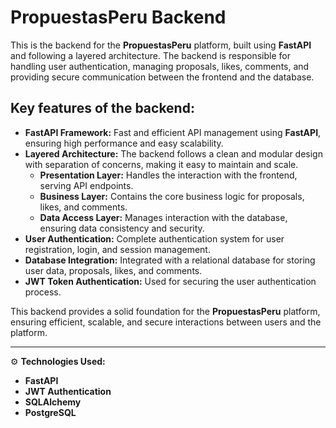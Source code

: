# PropuestasPeru Backend

This is the backend for the **PropuestasPeru** platform, built using **FastAPI** and following a layered architecture. The backend is responsible for handling user authentication, managing proposals, likes, comments, and providing secure communication between the frontend and the database.

## Key features of the backend:
- **FastAPI Framework:** Fast and efficient API management using **FastAPI**, ensuring high performance and easy scalability.
- **Layered Architecture:** The backend follows a clean and modular design with separation of concerns, making it easy to maintain and scale.
  - **Presentation Layer:** Handles the interaction with the frontend, serving API endpoints.
  - **Business Layer:** Contains the core business logic for proposals, likes, and comments.
  - **Data Access Layer:** Manages interaction with the database, ensuring data consistency and security.
- **User Authentication:** Complete authentication system for user registration, login, and session management.
- **Database Integration:** Integrated with a relational database for storing user data, proposals, likes, and comments.
- **JWT Token Authentication:** Used for securing the user authentication process.

This backend provides a solid foundation for the **PropuestasPeru** platform, ensuring efficient, scalable, and secure interactions between users and the platform.

---

⚙️ **Technologies Used:**
- **FastAPI**
- **JWT Authentication**
- **SQLAlchemy**
- **PostgreSQL**
